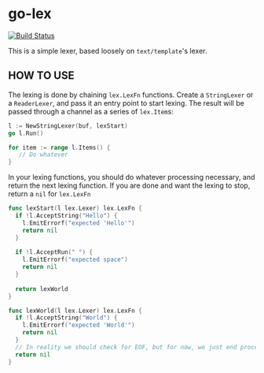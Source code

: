 go-lex
======

[![Build Status](https://travis-ci.org/lestrrat/go-lex.svg?branch=master)](https://travis-ci.org/lestrrat/go-lex)

This is a simple lexer, based loosely on `text/template`'s lexer.

## HOW TO USE

The lexing is done by chaining `lex.LexFn` functions. Create a `StringLexer` or a `ReaderLexer`, and pass it an entry point to start lexing. The result will be passed through a channel as a series of `lex.Item`s:

```go
l := NewStringLexer(buf, lexStart)
go l.Run()

for item := range l.Items() {
   // Do whatever
}
```

In your lexing functions, you should do whatever processing necessary, and return the next lexing function. If you are done and want the lexing to stop, return a `nil` for `lex.LexFn`

```go
func lexStart(l lex.Lexer) lex.LexFn {
  if !l.AcceptString("Hello") {
    l.EmitErrorf("expected 'Hello'")
    return nil
  }
  
  if !l.AcceptRun(" ") {
    l.EmitErrorf("expected space")
    return nil
  }
    
  return lexWorld
}

func lexWorld(l lex.Lexer) lex.LexFn {
  if !l.AcceptString("World") {
    l.EmitErrorf("expected 'World'")
    return nil
  }
  // In reality we should check for EOF, but for now, we just end processing
  return nil
}
```


  

